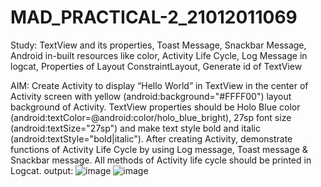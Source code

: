 # MAD_PRACTICAL-2_21012011069
Study: TextView and its properties, Toast Message, Snackbar Message, Android in-built resources like color, Activity Life Cycle, Log Message in logcat, Properties of Layout ConstraintLayout, Generate id of TextView

AIM: Create Activity to display “Hello World” in TextView in the center of Activity screen with yellow (android:background="#FFFF00") layout background of Activity. TextView properties should be Holo Blue color (android:textColor=@android:color/holo_blue_bright), 27sp font size (android:textSize="27sp") and make text style bold and italic (android:textStyle="bold|italic"). 
After creating Activity, demonstrate functions of Activity Life Cycle by using Log message, Toast message & Snackbar message. All methods of Activity life cycle should be printed in Logcat.
output:
![image](https://github.com/Patelbhoomi122/MAD_PRACTICAL-2_21012011069/assets/98692265/dc07fcec-4f55-4701-9319-7f477e7c9323)
![image](https://github.com/Patelbhoomi122/MAD_PRACTICAL-2_21012011069/assets/98692265/99856b3c-5072-4aa1-a1a1-93eba178ab2d)

